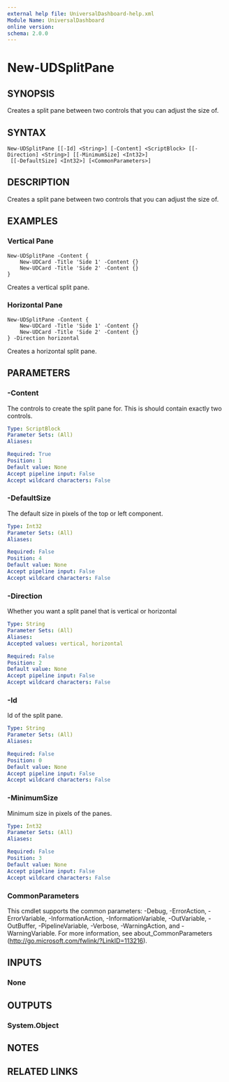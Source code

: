 ```yaml
---
external help file: UniversalDashboard-help.xml
Module Name: UniversalDashboard
online version: 
schema: 2.0.0
---
```


# New-UDSplitPane

## SYNOPSIS
Creates a split pane between two controls that you can adjust the size of.

## SYNTAX

```
New-UDSplitPane [[-Id] <String>] [-Content] <ScriptBlock> [[-Direction] <String>] [[-MinimumSize] <Int32>]
 [[-DefaultSize] <Int32>] [<CommonParameters>]
```

## DESCRIPTION
Creates a split pane between two controls that you can adjust the size of.

## EXAMPLES

### Vertical Pane
```
New-UDSplitPane -Content {
    New-UDCard -Title 'Side 1' -Content {}
    New-UDCard -Title 'Side 2' -Content {}
}
```

Creates a vertical split pane. 

### Horizontal Pane
```
New-UDSplitPane -Content {
    New-UDCard -Title 'Side 1' -Content {}
    New-UDCard -Title 'Side 2' -Content {}
} -Direction horizontal
```

Creates a horizontal split pane. 

## PARAMETERS

### -Content
The controls to create the split pane for. This is should contain exactly two controls.

```yaml
Type: ScriptBlock
Parameter Sets: (All)
Aliases: 

Required: True
Position: 1
Default value: None
Accept pipeline input: False
Accept wildcard characters: False
```

### -DefaultSize
The default size in pixels of the top or left component.

```yaml
Type: Int32
Parameter Sets: (All)
Aliases: 

Required: False
Position: 4
Default value: None
Accept pipeline input: False
Accept wildcard characters: False
```

### -Direction
Whether you want a split panel that is vertical or horizontal

```yaml
Type: String
Parameter Sets: (All)
Aliases: 
Accepted values: vertical, horizontal

Required: False
Position: 2
Default value: None
Accept pipeline input: False
Accept wildcard characters: False
```

### -Id
Id of the split pane. 

```yaml
Type: String
Parameter Sets: (All)
Aliases: 

Required: False
Position: 0
Default value: None
Accept pipeline input: False
Accept wildcard characters: False
```

### -MinimumSize
Minimum size in pixels of the panes. 

```yaml
Type: Int32
Parameter Sets: (All)
Aliases: 

Required: False
Position: 3
Default value: None
Accept pipeline input: False
Accept wildcard characters: False
```

### CommonParameters
This cmdlet supports the common parameters: -Debug, -ErrorAction, -ErrorVariable, -InformationAction, -InformationVariable, -OutVariable, -OutBuffer, -PipelineVariable, -Verbose, -WarningAction, and -WarningVariable. For more information, see about_CommonParameters (http://go.microsoft.com/fwlink/?LinkID=113216).

## INPUTS

### None

## OUTPUTS

### System.Object

## NOTES

## RELATED LINKS


